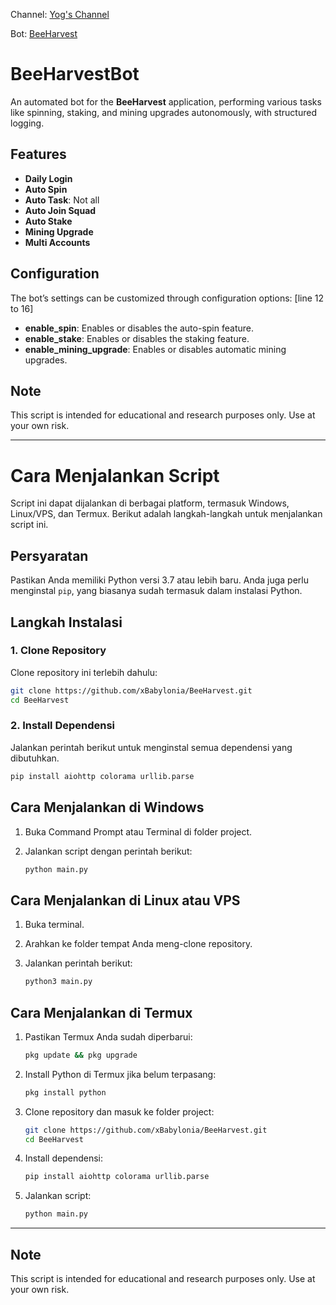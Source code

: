 Channel: [Yog's Channel](https://t.me/yogschannel)

Bot: [BeeHarvest](https://t.me/beeharvestbot?start=6635604468_V8Xmx96E)

# BeeHarvestBot

An automated bot for the **BeeHarvest** application, performing various tasks like spinning, staking, and mining upgrades autonomously, with structured logging.

## Features

- **Daily Login**
- **Auto Spin**
- **Auto Task**: Not all
- **Auto Join Squad**
- **Auto Stake**
- **Mining Upgrade**
- **Multi Accounts**

## Configuration

The bot’s settings can be customized through configuration options: [line 12 to 16]
- **enable_spin**: Enables or disables the auto-spin feature.
- **enable_stake**: Enables or disables the staking feature.
- **enable_mining_upgrade**: Enables or disables automatic mining upgrades.

## Note

This script is intended for educational and research purposes only. Use at your own risk.

--------------

# Cara Menjalankan Script

Script ini dapat dijalankan di berbagai platform, termasuk Windows, Linux/VPS, dan Termux. Berikut adalah langkah-langkah untuk menjalankan script ini.

## Persyaratan

Pastikan Anda memiliki Python versi 3.7 atau lebih baru. Anda juga perlu menginstal `pip`, yang biasanya sudah termasuk dalam instalasi Python.

## Langkah Instalasi

### 1. Clone Repository
Clone repository ini terlebih dahulu:

```bash
git clone https://github.com/xBabylonia/BeeHarvest.git
cd BeeHarvest
```

### 2. Install Dependensi
Jalankan perintah berikut untuk menginstal semua dependensi yang dibutuhkan.

```bash
pip install aiohttp colorama urllib.parse
```

## Cara Menjalankan di Windows

1. Buka Command Prompt atau Terminal di folder project.
2. Jalankan script dengan perintah berikut:

   ```bash
   python main.py
   ```

## Cara Menjalankan di Linux atau VPS

1. Buka terminal.
2. Arahkan ke folder tempat Anda meng-clone repository.
3. Jalankan perintah berikut:

   ```bash
   python3 main.py
   ```

## Cara Menjalankan di Termux

1. Pastikan Termux Anda sudah diperbarui:

   ```bash
   pkg update && pkg upgrade
   ```

2. Install Python di Termux jika belum terpasang:

   ```bash
   pkg install python
   ```

3. Clone repository dan masuk ke folder project:

   ```bash
   git clone https://github.com/xBabylonia/BeeHarvest.git
   cd BeeHarvest
   ```

4. Install dependensi:

   ```bash
   pip install aiohttp colorama urllib.parse
   ```

5. Jalankan script:

   ```bash
   python main.py
   ```
   
--------------
## Note

This script is intended for educational and research purposes only. Use at your own risk.
